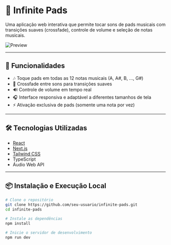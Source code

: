 # 🎹 Infinite Pads

Uma aplicação web interativa que permite tocar sons de pads musicais com transições suaves (crossfade), controle de volume e seleção de notas musicais.

![Preview](./screenshot.png) <!-- Substitua por um screenshot real do app se quiser -->

---

## 🚀 Funcionalidades

- 🎶 Toque pads em todas as 12 notas musicais (A, A#, B, ..., G#)
- 🌈 Crossfade entre sons para transições suaves
- 🔊 Controle de volume em tempo real
- 🎧 Interface responsiva e adaptável a diferentes tamanhos de tela
- ⚡ Ativação exclusiva de pads (somente uma nota por vez)

---

## 🛠️ Tecnologias Utilizadas

- [React](https://reactjs.org/)
- [Next.js](https://nextjs.org/)
- [Tailwind CSS](https://tailwindcss.com/)
- TypeScript
- Áudio Web API

---

## 📦 Instalação e Execução Local

```bash
# Clone o repositório
git clone https://github.com/seu-usuario/infinite-pads.git
cd infinite-pads

# Instale as dependências
npm install

# Inicie o servidor de desenvolvimento
npm run dev

